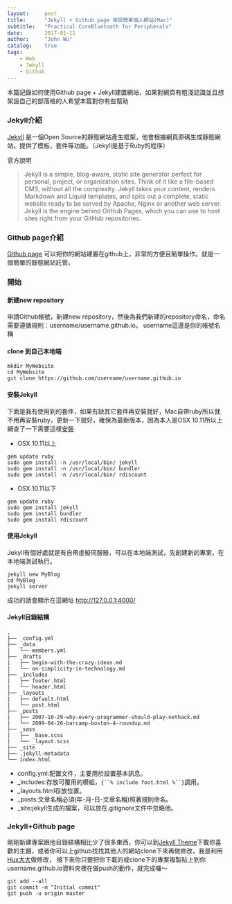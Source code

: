```yaml
---
layout:     post
title:      "Jekyll + Github page 架設簡單個人網站(Mac)"
subtitle:   "Practical CoreBluetooth for Peripherals"
date:       2017-01-11
author:     "John Wu"
catalog:    true
tags:
    - Web
    - Jekyll
    - Github
---
```


本篇記錄如何使用Github page + Jekyll建置網站，如果對網頁有粗淺認識並且想架設自己的部落格的人希望本篇對你有些幫助

### Jekyll介紹
 
[Jekyll](https://jekyllrb.com/) 是一個Open Source的靜態網站產生框架，他會根據網頁原碼生成靜態網站。提供了模板，套件等功能。（Jekyll是基于Ruby的程序）

官方說明

>Jekyll is a simple, blog-aware, static site generator perfect for personal, project, or organization sites. Think of it like a file-based CMS, without all the complexity. Jekyll takes your content, renders Markdown and Liquid templates, and spits out a complete, static website ready to be served by Apache, Nginx or another web server. Jekyll is the engine behind GitHub Pages, which you can use to host sites right from your GitHub repositories.

### Github page介紹

[Github page](https://pages.github.com/) 可以把你的網站建置在github上，非常的方便且簡單操作。就是一個簡單的靜態網站託管。


### 開始

#### 新建new repository
申請Github帳號，新建new repository，然後為我們新建的repository命名，命名需要遵循規則：username/username.github.io。
username這邊是你的帳號名稱
#### clone 到自己本地端
```
mkdir MyWebsite
cd MyWebsite
git clone https://github.com/username/username.github.io
```
#### 安裝Jekyll
下面是我有使用到的套件，如果有缺其它套件再安裝就好，Mac自帶ruby所以就不用再安裝ruby，更新一下就好，確保為最新版本，因為本人是OSX 10.11所以上網查了一下需要這樣[安裝](http://stackoverflow.com/questions/31567029/how-can-i-install-jekyll-on-osx-10-11)

- OSX 10.11以上
```
gem update ruby
sudo gem install -n /usr/local/bin/ jekyll
sudo gem install -n /usr/local/bin/ bundler
sudo gem install -n /usr/local/bin/ rdiscount
```

- OSX 10.11以下
```
gem update ruby
sudo gem install jekyll
sudo gem install bundler
sudo gem install rdiscount
```

#### 使用Jekyll
Jekyll有個好處就是有自帶虛擬伺服器，可以在本地端測試，先創建新的專案，在本地端測試執行。
```
jekyll new MyBlog
cd MyBlog
jekyll server
```
成功的話會顯示在這網址 http://127.0.0.1:4000/

#### Jekyll目錄結構
```
.
├── _config.yml
├── _data
|   └── members.yml
├── _drafts
|   ├── begin-with-the-crazy-ideas.md
|   └── on-simplicity-in-technology.md
├── _includes
|   ├── footer.html
|   └── header.html
├── _layouts
|   ├── default.html
|   └── post.html
├── _posts
|   ├── 2007-10-29-why-every-programmer-should-play-nethack.md
|   └── 2009-04-26-barcamp-boston-4-roundup.md
├── _sass
|   ├── _base.scss
|   └── _layout.scss
├── _site
├── .jekyll-metadata
└── index.html 
```
- config.yml:配置文件，主要用於設置基本訊息。
- _includes:存放可覆用的模組，`{``% include foot.html %``}`調用。
- _layouts:html存放位置。
- _posts:文章名稱必須(年-月-日-文章名稱)照著規則命名。
- _site:jekyll生成的檔案，可以放在.gitignore文件中忽略他。

### Jekyll+Github page
剛剛新建專案跟他目錄結構相比少了很多東西，你可以到[Jekyll Theme](http://jekyllthemes.org/)下載你喜歡的主題，或者你可以上github找找其他人的網站clone下來再做修改，我是利用[Hux大大](https://github.com/Huxpro/huxpro.github.io)做修改，
接下來你只要把你下載的或clone下的專案複製貼上到你username.github.io資料夾裡在做push的動作，就完成囉～
```
git add --all
git commit -m "Initial commit"
git push -u origin master
```







